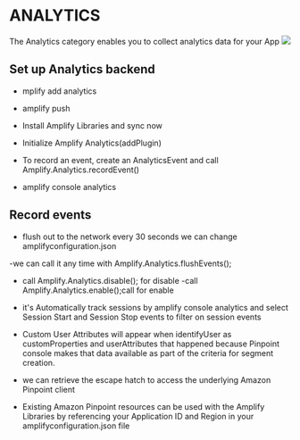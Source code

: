 # ANALYTICS

The Analytics category enables you to collect analytics data for your App
![](https://d1.awsstatic.com/IoT/diagrams/product-page-diagram_AWS-IoT-Anayltics_how-it-works.a5019170e9ea35fbcec683cf4a394d7a5daa6644.png)

## Set up Analytics backend
- mplify add analytics
- amplify push
- Install Amplify Libraries and sync now

- Initialize Amplify Analytics(addPlugin)

- To record an event, create an AnalyticsEvent and call Amplify.Analytics.recordEvent()

- amplify console analytics

## Record events
- flush out to the network every 30 seconds we can change  amplifyconfiguration.json

-we can call it any time with Amplify.Analytics.flushEvents(); 

- call Amplify.Analytics.disable(); for disable
-call  Amplify.Analytics.enable();call for enable

- it's Automatically track sessions by amplify console analytics and select Session Start and Session Stop events to filter on session events

- Custom User Attributes will appear when identifyUser as customProperties and userAttributes that happened because  Pinpoint console makes that data available as part of the criteria for segment creation.

- we can retrieve the escape hatch to access the underlying Amazon Pinpoint client

- Existing Amazon Pinpoint resources can be used with the Amplify Libraries by referencing your Application ID and Region in your amplifyconfiguration.json file